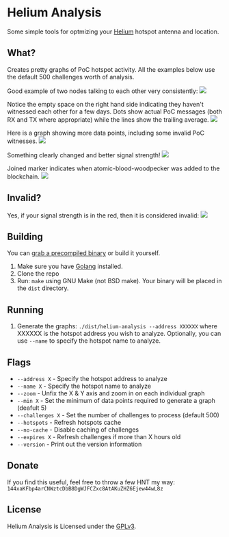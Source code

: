 # Helium Analysis

Some simple tools for optmizing your [Helium](https://www.helium.com) hotspot
antenna and location.

## What?

Creates pretty graphs of PoC hotspot activity.  All the examples below
use the default 500 challenges worth of analysis.

Good example of two nodes talking to each other very consistently:
![](https://user-images.githubusercontent.com/1075352/112706374-f72f2a00-8e60-11eb-902e-cda4a2f7a4c5.png)

Notice the empty space on the right hand side indicating they haven't witnessed 
each other for a few days.  Dots show actual PoC messages (both RX and TX
where appropriate) while the lines show the trailing average.
![](https://user-images.githubusercontent.com/1075352/112706137-7a4f8080-8e5f-11eb-9ef2-4dca63fccd6c.png)

Here is a graph showing more data points, including some invalid PoC witnesses.
![](https://user-images.githubusercontent.com/1075352/112706128-6ad03780-8e5f-11eb-943a-33b8ed942ecb.png)

Something clearly changed and better signal strength!
![](https://user-images.githubusercontent.com/1075352/112737511-4edc9c80-8f18-11eb-9327-96f420610b27.png)

Joined marker indicates when atomic-blood-woodpecker was added to the blockchain.
![](https://user-images.githubusercontent.com/1075352/112768602-9d01a680-8fd1-11eb-95f4-69e1481c4a70.png)

## Invalid?

Yes, if your signal strength is in the red, then it is considered invalid:
![](https://user-images.githubusercontent.com/1075352/112706552-2db97480-8e62-11eb-88d9-75b61af09279.png)

## Building

You can [grab a precompiled binary](
https://github.com/synfinatic/helium-analysis/releases) or build it yourself.


 1. Make sure you have [Golang](https://www.golang.org) installed.
 1. Clone the repo
 1. Run: `make` using GNU Make (not BSD make).  Your binary will be placed in
    the `dist` directory.

## Running

 1. Generate the graphs: `./dist/helium-analysis --address XXXXXX` where XXXXXX
    is the hotspot address you wish to analyze.  Optionally, you can use 
    `--name` to specify the hotspot name to analyze.

## Flags

 * `--address X` - Specify the hotspot address to analyze
 * `--name X` - Specify the hotspot name to analyze
 * `--zoom` - Unfix the X & Y axis and zoom in on each individual graph 
 * `--min X` - Set the minimum of data points required to generate a graph  (deafult 5)
 * `--challenges X` - Set the number of challenges to process (default 500)
 * `--hotspots` - Refresh hotspots cache 
 * `--no-cache` - Disable caching of challenges
 * `--expires X` - Refresh challenges if more than X hours old
 * `--version` - Print out the version information

## Donate

If you find this useful, feel free to throw a few HNT my way: `144xaKFbp4arCNWztcDbB8DgWJFCZxc8AtAKuZHZ6Ejew44wL8z`

## License 

Helium Analysis is Licensed under the [GPLv3](https://www.gnu.org/licenses/gpl-3.0.en.html).

